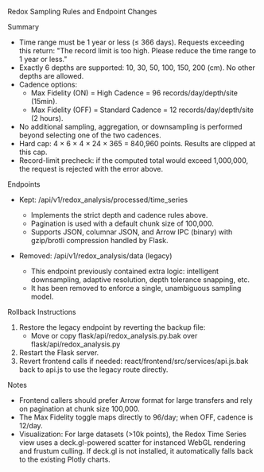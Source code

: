Redox Sampling Rules and Endpoint Changes

Summary
- Time range must be 1 year or less (≤ 366 days). Requests exceeding this return:
  "The record limit is too high. Please reduce the time range to 1 year or less."
- Exactly 6 depths are supported: 10, 30, 50, 100, 150, 200 (cm). No other depths are allowed.
- Cadence options:
  - Max Fidelity (ON) = High Cadence = 96 records/day/depth/site (15min).
  - Max Fidelity (OFF) = Standard Cadence = 12 records/day/depth/site (2 hours).
- No additional sampling, aggregation, or downsampling is performed beyond selecting one of the two cadences.
- Hard cap: 4 × 6 × 4 × 24 × 365 = 840,960 points. Results are clipped at this cap.
- Record-limit precheck: if the computed total would exceed 1,000,000, the request is rejected with the error above.

Endpoints
- Kept: /api/v1/redox_analysis/processed/time_series
  - Implements the strict depth and cadence rules above.
  - Pagination is used with a default chunk size of 100,000.
  - Supports JSON, columnar JSON, and Arrow IPC (binary) with gzip/brotli compression handled by Flask.

- Removed: /api/v1/redox_analysis/data (legacy)
  - This endpoint previously contained extra logic: intelligent downsampling, adaptive resolution, depth tolerance snapping, etc.
  - It has been removed to enforce a single, unambiguous sampling model.

Rollback Instructions
1) Restore the legacy endpoint by reverting the backup file:
   - Move or copy flask/api/redox_analysis.py.bak over flask/api/redox_analysis.py
2) Restart the Flask server.
3) Revert frontend calls if needed: react/frontend/src/services/api.js.bak back to api.js to use the legacy route directly.

Notes
- Frontend callers should prefer Arrow format for large transfers and rely on pagination at chunk size 100,000.
- The Max Fidelity toggle maps directly to 96/day; when OFF, cadence is 12/day.
- Visualization: For large datasets (>10k points), the Redox Time Series view uses a deck.gl-powered scatter for instanced WebGL rendering and frustum culling. If deck.gl is not installed, it automatically falls back to the existing Plotly charts.
